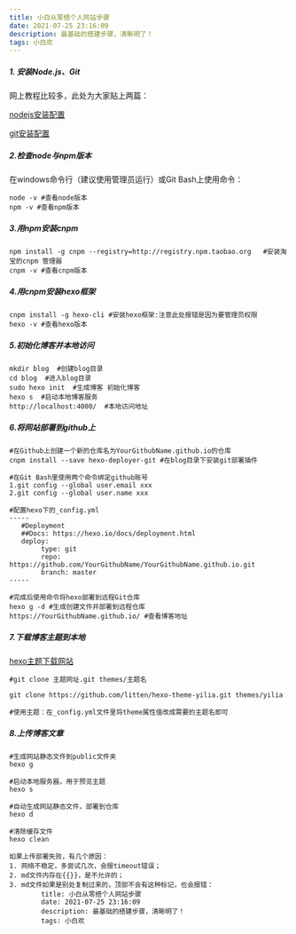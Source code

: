 ```yaml
---
title: 小白从零搭个人网站步骤
date: 2021-07-25 23:16:09
description: 最基础的搭建步骤，清晰明了！
tags: 小白欢
---
```


##### 1. 安装Node.js、Git

网上教程比较多，此处为大家贴上两篇：

[nodejs安装配置](https://www.cnblogs.com/zhouyu2017/p/6485265.html)

[git安装配置](https://blog.csdn.net/qq_40781110/article/details/80184603?ops_request_misc=&request_id=&biz_id=102&utm_term=git%E5%AE%89%E8%A3%85%E9%85%8D%E7%BD%AE&utm_medium=distribute.pc_search_result.none-task-blog-2~all~sobaiduweb~default-0-.pc_search_result_before_js&spm=1018.2226.3001.4187)

##### 2.检查node与npm版本

在windows命令行（建议使用管理员运行）或Git Bash上使用命令：

```
node -v #查看node版本
npm -v #查看npm版本
```

##### 3.用npm安装cnpm

```
npm install -g cnpm --registry=http://registry.npm.taobao.org	#安装淘宝的cnpm 管理器
cnpm -v #查看cnpm版本
```

##### 4.用cnpm安装hexo框架

```
cnpm install -g hexo-cli #安装hexo框架:注意此处报错是因为要管理员权限
hexo -v #查看hexo版本
```



##### 5.初始化博客并本地访问

```
mkdir blog	#创建blog目录
cd blog	 #进入blog目录
sudo hexo init 	#生成博客 初始化博客
hexo s	#启动本地博客服务
http://localhost:4000/	#本地访问地址
```

##### 6.将网站部署到github上

```
#在Github上创建一个新的仓库名为YourGithubName.github.io的仓库
cnpm install --save hexo-deployer-git #在blog目录下安装git部署插件

#在Git Bash里使用两个命令绑定github账号
1.git config --global user.email xxx
2.git config --global user.name xxx

#配置hexo下的_config.yml 
-----
​	#Deployment
​	##Docs: https://hexo.io/docs/deployment.html
​	deploy:
  		type: git
 		repo: https://github.com/YourGithubName/YourGithubName.github.io.git
  		branch: master
-----

#完成后使用命令将hexo部署到远程Git仓库
hexo g -d #生成创建文件并部署到远程仓库
https://YourGithubName.github.io/ #查看博客地址
```



##### 7.下载博客主题到本地

[hexo主题下载网站](https://hexo.io/themes/)

```
#git clone 主题网址.git themes/主题名

git clone https://github.com/litten/hexo-theme-yilia.git themes/yilia

#使用主题：在_config.yml文件里将theme属性值改成需要的主题名即可
```



##### 8.上传博客文章

```
#生成网站静态文件到public文件夹
hexo g

#启动本地服务器，用于预览主题
hexo s

#自动生成网站静态文件，部署到仓库
hexo d

#清除缓存文件
hexo clean

如果上传部署失败，有几个原因：
1. 网络不稳定，多尝试几次，会报timeout错误；
2. md文件内存在{{}}，是不允许的；
3. md文件如果是别处复制过来的，顶部不会有这种标记，也会报错：
        title: 小白从零搭个人网站步骤
        date: 2021-07-25 23:16:09
        description: 最基础的搭建步骤，清晰明了！
        tags: 小白欢
```

